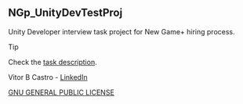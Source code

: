 ## NGp_UnityDevTestProj
Unity Developer interview task project for New Game+ hiring process.

> [!TIP]
> Check the [task description](Unity%20Programmer%20Task%20.pdf).

Vitor B Castro - [LinkedIn](https://linkedin.com/in/vitorbcastro/)

[GNU GENERAL PUBLIC LICENSE](LICENSE)
